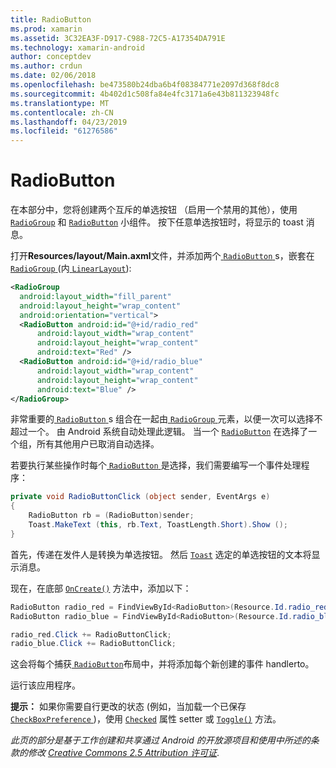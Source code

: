 ```yaml
---
title: RadioButton
ms.prod: xamarin
ms.assetid: 3C32EA3F-D917-C988-72C5-A17354DA791E
ms.technology: xamarin-android
author: conceptdev
ms.author: crdun
ms.date: 02/06/2018
ms.openlocfilehash: be473580b24dba6b4f08384771e2097d368f8dc8
ms.sourcegitcommit: 4b402d1c508fa84e4fc3171a6e43b811323948fc
ms.translationtype: MT
ms.contentlocale: zh-CN
ms.lasthandoff: 04/23/2019
ms.locfileid: "61276586"
---
```

# <a name="radiobutton"></a>RadioButton

在本部分中，您将创建两个互斥的单选按钮 （启用一个禁用的其他），使用 [`RadioGroup`](https://developer.xamarin.com/api/type/Android.Widget.RadioGroup/)
和 [`RadioButton`](https://developer.xamarin.com/api/type/Android.Widget.RadioButton/)
小组件。 按下任意单选按钮时，将显示的 toast 消息。


打开**Resources/layout/Main.axml**文件，并添加两个[ `RadioButton` ](https://developer.xamarin.com/api/type/Android.Widget.RadioButton/)s，嵌套在[ `RadioGroup` ](https://developer.xamarin.com/api/type/Android.Widget.RadioGroup/) (内[ `LinearLayout`](https://developer.xamarin.com/api/type/Android.Widget.LinearLayout/)):

```xml
<RadioGroup
  android:layout_width="fill_parent"
  android:layout_height="wrap_content"
  android:orientation="vertical">
  <RadioButton android:id="@+id/radio_red"
      android:layout_width="wrap_content"
      android:layout_height="wrap_content"
      android:text="Red" />
  <RadioButton android:id="@+id/radio_blue"
      android:layout_width="wrap_content"
      android:layout_height="wrap_content"
      android:text="Blue" />
</RadioGroup>
```

非常重要的[ `RadioButton` ](https://developer.xamarin.com/api/type/Android.Widget.RadioButton/)s 组合在一起由[ `RadioGroup` ](https://developer.xamarin.com/api/type/Android.Widget.RadioGroup/)元素，以便一次可以选择不超过一个。 由 Android 系统自动处理此逻辑。 当一个 [`RadioButton`](https://developer.xamarin.com/api/type/Android.Widget.RadioButton/)
在选择了一个组，所有其他用户已取消自动选择。

若要执行某些操作时每个[ `RadioButton` ](https://developer.xamarin.com/api/type/Android.Widget.RadioButton/)是选择，我们需要编写一个事件处理程序：

```csharp
private void RadioButtonClick (object sender, EventArgs e)
{
    RadioButton rb = (RadioButton)sender;
    Toast.MakeText (this, rb.Text, ToastLength.Short).Show ();
}
```

首先，传递在发件人是转换为单选按钮。
然后 [`Toast`](https://developer.xamarin.com/api/type/Android.Widget.Toast/)
选定的单选按钮的文本将显示消息。

现在，在底部 [`OnCreate()`](https://developer.xamarin.com/api/member/Android.App.Activity.OnCreate/p/Android.OS.Bundle/Android.OS.PersistableBundle)
方法中，添加以下：

```csharp
RadioButton radio_red = FindViewById<RadioButton>(Resource.Id.radio_red);
RadioButton radio_blue = FindViewById<RadioButton>(Resource.Id.radio_blue);

radio_red.Click += RadioButtonClick;
radio_blue.Click += RadioButtonClick;
```

这会将每个捕获[ `RadioButton`](https://developer.xamarin.com/api/type/Android.Widget.RadioButton/)布局中，并将添加每个新创建的事件 handlerto。

运行该应用程序。

**提示：** 如果你需要自行更改的状态 (例如，当加载一个已保存[ `CheckBoxPreference` ](https://developer.xamarin.com/api/type/Android.Preferences.CheckBoxPreference/))，使用 [`Checked`](https://developer.xamarin.com/api/property/Android.Widget.CompoundButton.Checked/)
属性 setter 或 [`Toggle()`](https://developer.xamarin.com/api/member/Android.Widget.CompoundButton.Toggle/)
方法。

*此页的部分是基于工作创建和共享通过 Android 的开放源项目和使用中所述的条款的修改*
[*Creative Commons 2.5 Attribution 许可证*](http://creativecommons.org/licenses/by/2.5/). 
